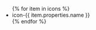 <div id="icomoon" class="icomoon">
  <ul>
    {% for item in icons %}
      <li>
        <i class="icomoon__icon icon-{{ item.properties.name }}"></i>
        <span class="icomoon__name">icon-{{ item.properties.name }}</span>
      </li>
    {% endfor %}
  </ul>
</div>
